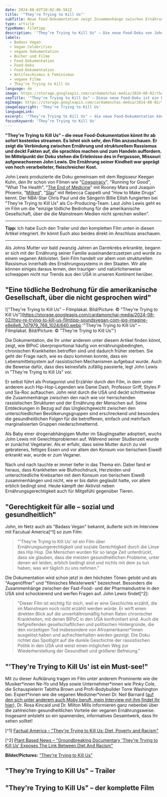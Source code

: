```yaml
---
date: 2024-08-02T10:02:06.561Z
title: '"They’re Trying to Kill Us"'
subTitle: Neue Food-Dokumentation zeigt Zusammenhänge zwischen Ernährung und strukturellem Rassismus
type: article
typeName: Filmtipp
description: '"They’re Trying to Kill Us" – Die neue Food-Doku von John Lewis und Keegan Kuhn deckt die Zusammenhänge zwischen der Ernährungsindustrie und strukturellem Rassismus auf. Schaut Euch den Film hier direkt an!'
labels:
  - Badass Vegan
  - Vegan Celebrities
  - vegane Dokumentation
  - Bücher und Filme
  - Food-Dokumentation
  - Food-Doku
  - Food-Dokumentation
  - Antifaschismus & Feminismus
  - vegane Filme
  - They’re Trying to Kill Us
language: de
image: https://storage.googleapis.com/cardamonchai-media/2024-08-02/they-re-trying-to-kill-us-filmtipp-soundsvegan-com-1-jpg-imagine-f8f8f8_d8d7d6_1024_768/640.webp
seoTitle: '"They’re Trying to Kill Us" – Diese neue Food-Doku ist ein klares Must-see!'
ogImage: https://storage.googleapis.com/cardamonchai-media/2024-08-02/they-re-trying-to-kill-us-filmtipp-soundsvegan-com-og-jpg-imagine-f8f8f8_c8c7c7_1200_628/640.webp
imageCopyright: 'They’re Trying to Kill Us'
languageLink:
excerpt: '"They’re Trying to Kill Us" – die neue Food-Dokumentation könnt Ihr ab sofort kostenlos streamen. Es lohnt sich sehr, den Film anzuschauen. Er zeigt die Verbindung zwischen Ernährung und strukturellem Rassismus und deckt Fakten auf, die sprachlos machen und zum Handeln auffordern. Im Mittelpunkt der Doku stehen die Erlebnisse des in Fergusson, Missouri aufgewachsenen John Lewis. Die Ernährung seiner Kindheit war geprägt von hoch verarbeiteter, fleischreicher Kost.'
focusKeyword: 'They’re Trying to Kill Us'
---
```


**"They're Trying to Kill Us" – die neue Food-Dokumentation könnt Ihr ab sofort kostenlos streamen. Es lohnt sich sehr, den Film anzuschauen. Er zeigt die Verbindung zwischen Ernährung und strukturellem Rassismus und deckt Fakten auf, die sprachlos machen und zum Handeln auffordern. Im Mittelpunkt der Doku stehen die Erlebnisse des in Fergusson, Missouri aufgewachsenen John Lewis. Die Ernährung seiner Kindheit war geprägt von hoch verarbeiteter, fleischreicher Kost.**

John Lewis produzierte die Doku gemeinsam mit dem Regisseur Keegan Kuhn, den Ihr schon von Filmen wie "[Cowspiracy](/2020/04/cowspiracy-vegane-doku/)", "Running for Good", "What The Health", "[The End of Medicine](/2020/08/the-end-of-medicine/)" mit Rooney Mara und Joaquin Phoenix, "[Milked](/2022/03/milked-film/)", "[Slay](/2022/07/rebecca-cappelli-slay/)" mit Rebecca Cappelli und "How to Make Drugs" kennt. Der NBA-Star Chris Paul und die Sängerin Billie Eilish fungierten bei "They're Trying to Kill Us" als Co-Producing-Team. Laut John Lewis geht es im Film um die "einzige tödliche Bedrohung für die amerikanische Gesellschaft, über die die Mainstream-Medien nicht sprechen wollen".

---

**Tipp:** Ich habe Euch den Trailer und den kompletten Film unten in diesen Artikel integriert. Ihr könnt Euch also beides direkt im Anschluss anschauen.

---

Als Johns Mutter vor bald zwanzig Jahren an Darmkrebs erkrankte, begann er sich mit der Ernährung seiner Familie auseinanderzusetzen und wurde zu einem veganen Aktivisten. Sein Film handelt vor allem vom strukturellen Rassismus innerhalb des Ernährungssystems in den Staaten. Wir alle können einiges daraus lernen, den trauriger- und natürlicherweise schwappen nicht nur Trends aus den USA in unseren Kontinent herüber.

## "Eine tödliche Bedrohung für die amerikanische Gesellschaft, über die nicht gesprochen wird"

!["They're Trying to Kill Us" – Filmplakat. Bild/Picture: © "They're Trying to Kill Us"](https://storage.googleapis.com/cardamonchai-media/2024-08-02/they-re-trying-to-kill-us-filmtipp-soundsvegan-com-jpg-imagine-e8e8e8_7d7979_768_1024/640.webp '"They're Trying to Kill Us" – Filmplakat. Bild/Picture: © "They're Trying to Kill Us"')

Die Dokumentation, die Ihr unter anderem unter diesem Artikel finden könnt, zeigt, wie BIPoC überproportional häufig von ernährungsbedingten, chronischen Krankheiten betroffen sind und dadurch früher sterben. Sie geht der Frage nach, wie es dazu kommen konnte, dass ein Lebensmittelsystem auf rassistischen Mechanismen aufgebaut wurde. Auch die Beweise dafür, dass dies keinesfalls zufällig passierte, legt John Lewis in "They're Trying to Kill Us" vor.

Er selbst führt als Protagonist und Erzähler durch den Film, in dem unter anderem auch Hip-Hop-Legenden wie Dame Dash, Professor Griff, Styles P und Sa-Roc auftauchen. John reist durch die USA und deckt schrittweise die Zusammenhänge zwischen den nach wie vor herrschenden rassistischen Strukturen und der Ernährung der Menschen auf. Seine Entdeckungen in Bezug auf das Ungleichgewicht zwischen den unterschiedlichen Bevölkerungsgruppen sind erschreckend und besonders die gesundheitlichen Folgen für die betroffenen, einfach und mehrfach marginalisierten Gruppen niederschmetternd.

Als Baby einer drogenabhängigen Mutter im Säuglingsalter adoptiert, wuchs John Lewis mit Gewichtsproblemen auf. Während seiner Studienzeit wurde er zunächst Vegetarier. Als er erfuhr, dass seine Mutter durch zu viel gebratenes, fettiges Essen und vor allem den Konsum von tierischem Eiweiß erkrankt war, wurde er zum Veganer.

Nach und nach tauchte er immer tiefer in das Thema ein. Dabei fand er heraus, dass Krankheiten wie Bluthochdruck, Herzleiden und unterschiedliche Krebsarten mit dem Konsum von tierischem Eiweiß zusammenhängen und nicht, wie er bis dahin geglaubt hatte, vor allem erblich bedingt sind. Heute kämpft der Aktivist neben Ernährungsgerechtigkeit auch für Mitgefühl gegenüber Tieren.

## "Gerechtigkeit für alle – sozial und gesundheitlich"

John, im Netz auch als "Badass Vegan" bekannt, äußerte sich im Interview mit Facutual America[^1] so zum Film:

> "'They're Trying to Kill Us' ist ein Film über Ernährungsungerechtigkeit und soziale Gerechtigkeit durch die Linse des Hip Hop. Die Menschen wurden für so lange Zeit unterdrückt, dass sie glauben, dass die meisten gesundheitlichen Probleme, unter denen wir leiden, erblich bedingt sind und nichts mit dem zu tun haben, was wir täglich zu uns nehmen."

Die Dokumentation wird schon jetzt in den höchsten Tönen gelobt und als "Augenöffner" und "filmisches Meisterwerk" bezeichnet. Besonders die Zusammenhänge zwischen der Fast-Food- und der Pharmaindustrie in den USA sind schockierend und werfen Fragen auf. John Lewis findet[^2]:

> "Dieser Film ist wichtig für mich, weil er eine Geschichte erzählt, die im Mainstream noch nicht erzählt werden würde. Er wirft einen direkten Blick auf die unverhältnismäßig hohen Raten chronischer Krankheiten, mit denen BIPoC in den USA konfrontiert sind. Auch die tiefgreifenden gesellschaftlichen und politischen Hintergründe, die den vorzeitigen Tod insbesondere von Afroamerikaner\*innen ausgelöst haben und aufrechterhalten werden gezeigt. Die Doku richtet das Spotlight auf die dunkle Geschichte der rassistischen Politik in den USA und weist einen möglichen Weg zur Wiederherstellung der Gesundheit und größerer Befreiung."

## "'They're Trying to Kill Us' ist ein Must-see!"

Mit zu dieser Aufklärung tragen im Film unter anderem Prominente wie die Musiker\*innen Ne-Yo und Mya sowie Unternehmer\*innen wie Pinky Cole, die Schauspielerin Tabitha Brown und Profi-Bodybuilder Torre Washington bei. Expert\*innen wie die veganen Mediziner\*innen Dr. Neil Barnard ([auf den sich unter anderem auch Moby beruft, mein Interview mit ihm findet Ihr hier](/2024/03/moby-always-centered-at-night-play-tour-album/)), Dr. Rosa Kincaid und Dr. Milton Mills informieren ganz nebenbei über die zahlreichen gesundheitlichen Vorteile der veganen Ernährungsweise. Insgesamt entsteht so ein spannendes, informatives Gesamtwerk, dass Ihr sehen solltet!

[^1] [Factual America – "They're Trying to Kill Us: Diet, Poverty and Racism"](https://www.factualamerica.com/episodes/they-are-trying-to-kill-us-badass-vegan)

[^2] [Plant Based News – "Groundbreaking Documentary 'They're Trying to Kill Us' Exposes The Link Between Diet And Racism"](https://plantbasednews.org/culture/film/theyre-trying-to-kill-us-documentary/)

**Bilder/Pictures:** ["They're Trying to Kill Us"](https://www.theyretryingtokillus.com/product-page/they-re-trying-to-kill-us-dvd)

## "They're Trying to Kill Us" – Trailer

<YouTube id="BSrUnhxUazA" />

## "They're Trying to Kill Us" – der komplette Film

<YouTube id="w9ixJ3YcmZg" />
